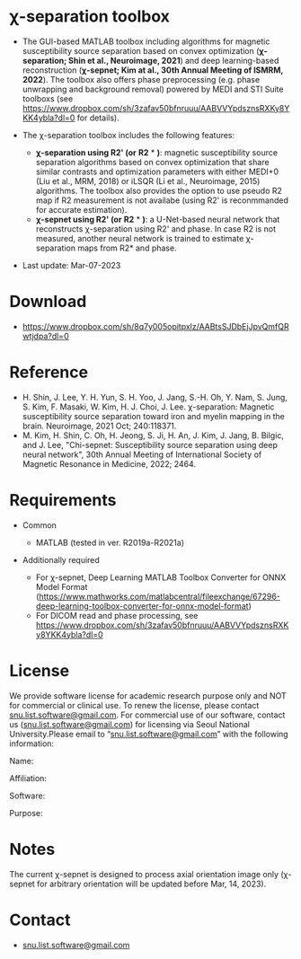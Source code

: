#  &chi;-separation toolbox

* The GUI-based MATLAB toolbox including algorithms for magnetic susceptibility source separation based on convex optimization (**&chi;-separation; Shin et al., Neuroimage, 2021**) and deep learning-based reconstruction (**&chi;-sepnet; Kim at al., 30th Annual Meeting of ISMRM, 2022**). The toolbox also offers phase preprocessing (e.g. phase unwrapping and background removal) powered by MEDI and STI Suite toolboxs (see https://www.dropbox.com/sh/3zafav50bfnruuu/AABVVYpdsznsRXKy8YKK4ybla?dl=0 for details). 

* The &chi;-separation toolbox includes the following features:
  - **&chi;-separation using R2' (or** **R2** * **)**: magnetic susceptibility source separation algorithms based on convex optimization that share similar contrasts and optimization parameters with either MEDI+0 (Liu et al., MRM, 2018) or iLSQR (Li et al., Neuroimage, 2015) algorithms. The toolbox also provides the option to use pseudo R2 map if R2 measurement is not availabe (using R2' is reconmmanded for accurate estimation).
  - **&chi;-sepnet using R2' (or** **R2** * **)**: a U-Net-based neural network that reconstructs &chi;-separation using R2' and phase. In case R2 is not measured, another neural network is trained to estimate &chi;-separation maps from R2* and phase.

* Last update: Mar-07-2023

# Download
* https://www.dropbox.com/sh/8q7y005opitpxlz/AABtsSJDbEjJpvQmfQRwtjdpa?dl=0

# Reference

* H. Shin, J. Lee, Y. H. Yun, S. H. Yoo, J. Jang, S.-H. Oh, Y. Nam, S. Jung, S. Kim, F. Masaki, W. Kim, H. J. Choi, J. Lee. &chi;-separation: Magnetic susceptibility source separation toward iron and myelin mapping in the brain. Neuroimage, 2021 Oct; 240:118371.
* M. Kim, H. Shin, C. Oh, H. Jeong, S. Ji, H. An, J. Kim, J. Jang, B. Bilgic, and J. Lee, "Chi-sepnet: Susceptibility source separation using deep neural network", 30th Annual Meeting of International Society of Magnetic Resonance in Medicine, 2022; 2464.


# Requirements

* Common
  - MATLAB (tested in ver. R2019a-R2021a)

* Additionally required
  - For &chi;-sepnet, Deep Learning MATLAB Toolbox Converter for ONNX Model Format (https://www.mathworks.com/matlabcentral/fileexchange/67296-deep-learning-toolbox-converter-for-onnx-model-format)
  - For DICOM read and phase processing, see https://www.dropbox.com/sh/3zafav50bfnruuu/AABVVYpdsznsRXKy8YKK4ybla?dl=0


# License
We provide software license for academic research purpose only and NOT for commercial or clinical use. To renew the license, please contact snu.list.software@gmail.com. For commercial use of our software, contact us (snu.list.software@gmail.com) for licensing via Seoul National University.Please email to “snu.list.software@gmail.com” with the following information:

Name:

Affiliation:

Software:

Purpose:


# Notes
The current &chi;-sepnet is  designed to process axial orientation image only (&chi;-sepnet for arbitrary orientation will be updated before Mar, 14, 2023).

# Contact
* snu.list.software@gmail.com
